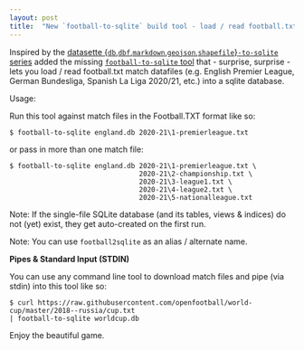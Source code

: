 ```yaml
---
layout: post
title:  "New `football-to-sqlite` build tool - load / read football.txt match datafiles (e.g. English Premier League) into a SQLite database"
---
```


Inspired by the [datasette
{`db`,`dbf`,`markdown`,`geojson`,`shapefile`}`-to-sqlite` series](https://docs.datasette.io/en/stable/ecosystem.html) 
added the missing [`football-to-sqlite` tool](https://github.com/sportdb/football.db/tree/master/football-to-sqlite) that - surprise,
surprise - lets you load / read football.txt match datafiles (e.g.
English Premier League, German Bundesliga, Spanish La Liga 2020/21,
etc.) into a sqlite database.

Usage:

Run this tool against match files in the Football.TXT format like so:

```
$ football-to-sqlite england.db 2020-21\1-premierleague.txt
```

or pass in more than one match file:

```
$ football-to-sqlite england.db 2020-21\1-premierleague.txt \
                                2020-21\2-championship.txt \
                                2020-21\3-league1.txt \
                                2020-21\4-league2.txt \
                                2020-21\5-nationalleague.txt
```

Note: If the single-file SQLite database (and its tables, views &
indices) do not (yet) exist, they get auto-created on the first run.

Note: You can use `football2sqlite` as an alias / alternate name.

**Pipes & Standard Input (STDIN)**

You can use any command line tool to download match files and pipe
(via stdin) into this tool like so:

```
$ curl https://raw.githubusercontent.com/openfootball/world-cup/master/2018--russia/cup.txt
| football-to-sqlite worldcup.db
```

Enjoy the beautiful game. 
